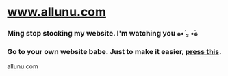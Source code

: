 # www.allunu.com

### Ming stop stocking my website. I'm watching you  ๑•́ ₃ •̀๑

### Go to your own website babe. Just to make it easier, [press this](http://mingwho.com/).

allunu.com

